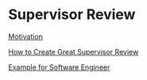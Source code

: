 # Supervisor Review

[Motivation](Supervisor%20Review%205d15d2e975d24048ae1e9f5fa7f4e6f3/Motivation%205c5679c05c8545188e4eb0d0ef50ed9f.md)

[How to Create Great Supervisor Review](Supervisor%20Review%205d15d2e975d24048ae1e9f5fa7f4e6f3/How%20to%20Create%20Great%20Supervisor%20Review%20c0d2666ebeb54789b57b511972dbdc6b.md)

[Example for Software Engineer](Supervisor%20Review%205d15d2e975d24048ae1e9f5fa7f4e6f3/Example%20for%20Software%20Engineer%20bee6c2a975d845d39f1d49d1b5968eda.md)
